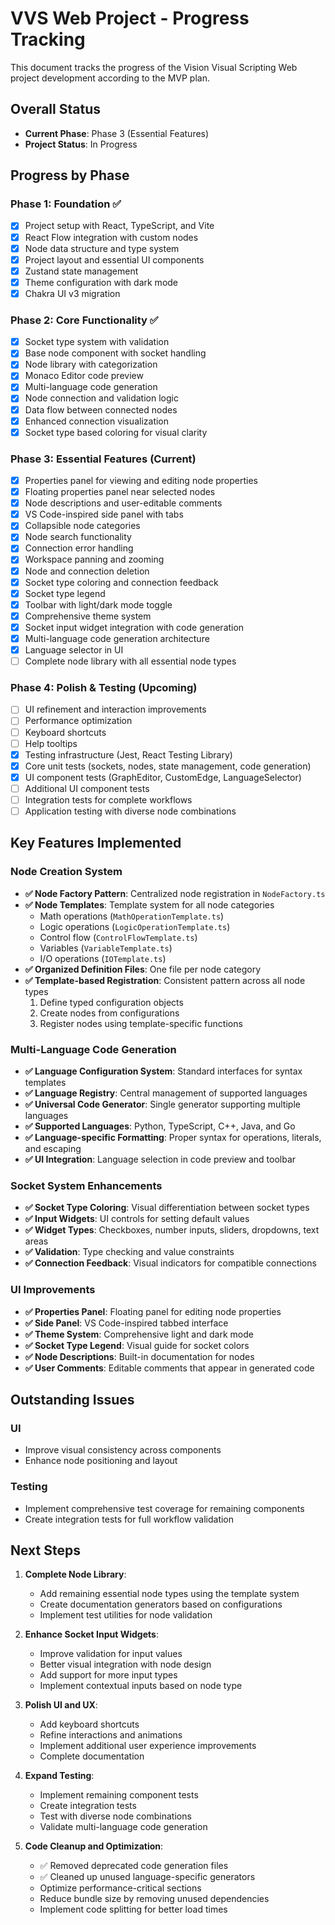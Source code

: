 # VVS Web Project - Progress Tracking

This document tracks the progress of the Vision Visual Scripting Web project development according to the MVP plan.

## Overall Status
- **Current Phase**: Phase 3 (Essential Features)
- **Project Status**: In Progress

## Progress by Phase

### Phase 1: Foundation ✅
- [x] Project setup with React, TypeScript, and Vite
- [x] React Flow integration with custom nodes
- [x] Node data structure and type system
- [x] Project layout and essential UI components
- [x] Zustand state management
- [x] Theme configuration with dark mode
- [x] Chakra UI v3 migration

### Phase 2: Core Functionality ✅
- [x] Socket type system with validation
- [x] Base node component with socket handling
- [x] Node library with categorization
- [x] Monaco Editor code preview
- [x] Multi-language code generation
- [x] Node connection and validation logic
- [x] Data flow between connected nodes
- [x] Enhanced connection visualization
- [x] Socket type based coloring for visual clarity

### Phase 3: Essential Features (Current)
- [x] Properties panel for viewing and editing node properties
- [x] Floating properties panel near selected nodes
- [x] Node descriptions and user-editable comments
- [x] VS Code-inspired side panel with tabs
- [x] Collapsible node categories
- [x] Node search functionality
- [x] Connection error handling
- [x] Workspace panning and zooming
- [x] Node and connection deletion
- [x] Socket type coloring and connection feedback
- [x] Socket type legend
- [x] Toolbar with light/dark mode toggle
- [x] Comprehensive theme system
- [x] Socket input widget integration with code generation
- [x] Multi-language code generation architecture
- [x] Language selector in UI
- [ ] Complete node library with all essential node types

### Phase 4: Polish & Testing (Upcoming)
- [ ] UI refinement and interaction improvements
- [ ] Performance optimization
- [ ] Keyboard shortcuts
- [ ] Help tooltips
- [x] Testing infrastructure (Jest, React Testing Library)
- [x] Core unit tests (sockets, nodes, state management, code generation)
- [x] UI component tests (GraphEditor, CustomEdge, LanguageSelector)
- [ ] Additional UI component tests
- [ ] Integration tests for complete workflows
- [ ] Application testing with diverse node combinations

## Key Features Implemented

### Node Creation System
- **✅ Node Factory Pattern**: Centralized node registration in `NodeFactory.ts`
- **✅ Node Templates**: Template system for all node categories
  - Math operations (`MathOperationTemplate.ts`)
  - Logic operations (`LogicOperationTemplate.ts`)
  - Control flow (`ControlFlowTemplate.ts`)
  - Variables (`VariableTemplate.ts`)
  - I/O operations (`IOTemplate.ts`)
- **✅ Organized Definition Files**: One file per node category
- **✅ Template-based Registration**: Consistent pattern across all node types
  1. Define typed configuration objects 
  2. Create nodes from configurations
  3. Register nodes using template-specific functions

### Multi-Language Code Generation
- **✅ Language Configuration System**: Standard interfaces for syntax templates
- **✅ Language Registry**: Central management of supported languages
- **✅ Universal Code Generator**: Single generator supporting multiple languages
- **✅ Supported Languages**: Python, TypeScript, C++, Java, and Go
- **✅ Language-specific Formatting**: Proper syntax for operations, literals, and escaping
- **✅ UI Integration**: Language selection in code preview and toolbar

### Socket System Enhancements
- **✅ Socket Type Coloring**: Visual differentiation between socket types
- **✅ Input Widgets**: UI controls for setting default values
- **✅ Widget Types**: Checkboxes, number inputs, sliders, dropdowns, text areas
- **✅ Validation**: Type checking and value constraints
- **✅ Connection Feedback**: Visual indicators for compatible connections

### UI Improvements
- **✅ Properties Panel**: Floating panel for editing node properties
- **✅ Side Panel**: VS Code-inspired tabbed interface
- **✅ Theme System**: Comprehensive light and dark mode
- **✅ Socket Type Legend**: Visual guide for socket colors
- **✅ Node Descriptions**: Built-in documentation for nodes
- **✅ User Comments**: Editable comments that appear in generated code

## Outstanding Issues

### UI
- Improve visual consistency across components
- Enhance node positioning and layout

### Testing
- Implement comprehensive test coverage for remaining components
- Create integration tests for full workflow validation

## Next Steps

1. **Complete Node Library**:
   - Add remaining essential node types using the template system
   - Create documentation generators based on configurations
   - Implement test utilities for node validation

2. **Enhance Socket Input Widgets**:
   - Improve validation for input values
   - Better visual integration with node design
   - Add support for more input types
   - Implement contextual inputs based on node type

3. **Polish UI and UX**:
   - Add keyboard shortcuts
   - Refine interactions and animations
   - Implement additional user experience improvements
   - Complete documentation

4. **Expand Testing**:
   - Implement remaining component tests
   - Create integration tests
   - Test with diverse node combinations
   - Validate multi-language code generation

5. **Code Cleanup and Optimization**:
   - ✅ Removed deprecated code generation files
   - ✅ Cleaned up unused language-specific generators
   - Optimize performance-critical sections
   - Reduce bundle size by removing unused dependencies
   - Implement code splitting for better load times

